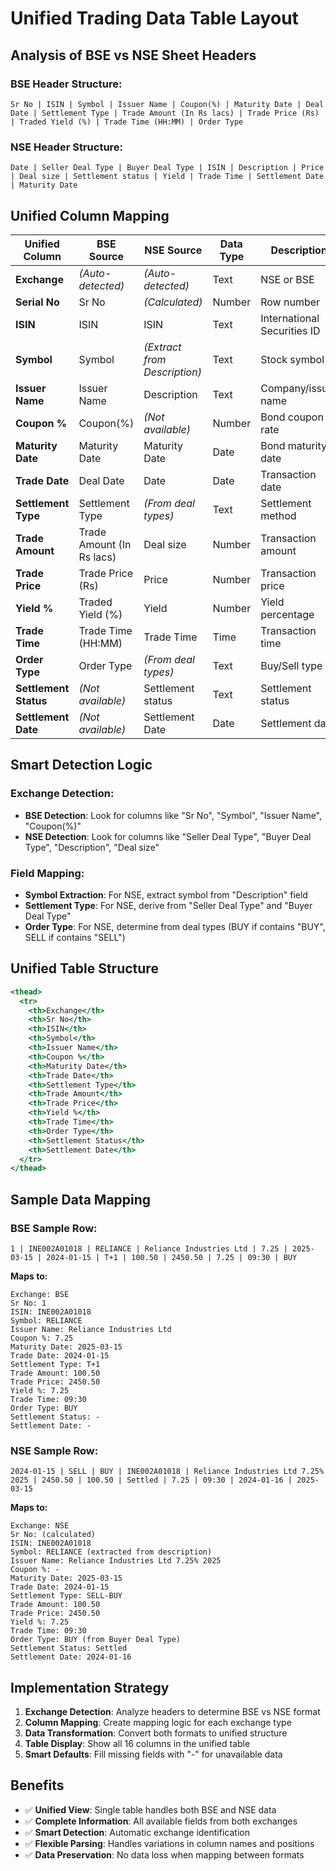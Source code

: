 # Unified Trading Data Table Layout

## Analysis of BSE vs NSE Sheet Headers

### BSE Header Structure:
```
Sr No | ISIN | Symbol | Issuer Name | Coupon(%) | Maturity Date | Deal Date | Settlement Type | Trade Amount (In Rs lacs) | Trade Price (Rs) | Traded Yield (%) | Trade Time (HH:MM) | Order Type
```

### NSE Header Structure:
```
Date | Seller Deal Type | Buyer Deal Type | ISIN | Description | Price | Deal size | Settlement status | Yield | Trade Time | Settlement Date | Maturity Date
```

## Unified Column Mapping

| Unified Column | BSE Source | NSE Source | Data Type | Description |
|----------------|------------|------------|-----------|-------------|
| **Exchange** | *(Auto-detected)* | *(Auto-detected)* | Text | NSE or BSE |
| **Serial No** | Sr No | *(Calculated)* | Number | Row number |
| **ISIN** | ISIN | ISIN | Text | International Securities ID |
| **Symbol** | Symbol | *(Extract from Description)* | Text | Stock symbol |
| **Issuer Name** | Issuer Name | Description | Text | Company/issuer name |
| **Coupon %** | Coupon(%) | *(Not available)* | Number | Bond coupon rate |
| **Maturity Date** | Maturity Date | Maturity Date | Date | Bond maturity date |
| **Trade Date** | Deal Date | Date | Date | Transaction date |
| **Settlement Type** | Settlement Type | *(From deal types)* | Text | Settlement method |
| **Trade Amount** | Trade Amount (In Rs lacs) | Deal size | Number | Transaction amount |
| **Trade Price** | Trade Price (Rs) | Price | Number | Transaction price |
| **Yield %** | Traded Yield (%) | Yield | Number | Yield percentage |
| **Trade Time** | Trade Time (HH:MM) | Trade Time | Time | Transaction time |
| **Order Type** | Order Type | *(From deal types)* | Text | Buy/Sell type |
| **Settlement Status** | *(Not available)* | Settlement status | Text | Settlement status |
| **Settlement Date** | *(Not available)* | Settlement Date | Date | Settlement date |

## Smart Detection Logic

### Exchange Detection:
- **BSE Detection**: Look for columns like "Sr No", "Symbol", "Issuer Name", "Coupon(%)"
- **NSE Detection**: Look for columns like "Seller Deal Type", "Buyer Deal Type", "Description", "Deal size"

### Field Mapping:
- **Symbol Extraction**: For NSE, extract symbol from "Description" field
- **Settlement Type**: For NSE, derive from "Seller Deal Type" and "Buyer Deal Type"
- **Order Type**: For NSE, determine from deal types (BUY if contains "BUY", SELL if contains "SELL")

## Unified Table Structure

```jsx
<thead>
  <tr>
    <th>Exchange</th>
    <th>Sr No</th>
    <th>ISIN</th>
    <th>Symbol</th>
    <th>Issuer Name</th>
    <th>Coupon %</th>
    <th>Maturity Date</th>
    <th>Trade Date</th>
    <th>Settlement Type</th>
    <th>Trade Amount</th>
    <th>Trade Price</th>
    <th>Yield %</th>
    <th>Trade Time</th>
    <th>Order Type</th>
    <th>Settlement Status</th>
    <th>Settlement Date</th>
  </tr>
</thead>
```

## Sample Data Mapping

### BSE Sample Row:
```
1 | INE002A01018 | RELIANCE | Reliance Industries Ltd | 7.25 | 2025-03-15 | 2024-01-15 | T+1 | 100.50 | 2450.50 | 7.25 | 09:30 | BUY
```

**Maps to:**
```
Exchange: BSE
Sr No: 1
ISIN: INE002A01018
Symbol: RELIANCE
Issuer Name: Reliance Industries Ltd
Coupon %: 7.25
Maturity Date: 2025-03-15
Trade Date: 2024-01-15
Settlement Type: T+1
Trade Amount: 100.50
Trade Price: 2450.50
Yield %: 7.25
Trade Time: 09:30
Order Type: BUY
Settlement Status: -
Settlement Date: -
```

### NSE Sample Row:
```
2024-01-15 | SELL | BUY | INE002A01018 | Reliance Industries Ltd 7.25% 2025 | 2450.50 | 100.50 | Settled | 7.25 | 09:30 | 2024-01-16 | 2025-03-15
```

**Maps to:**
```
Exchange: NSE
Sr No: (calculated)
ISIN: INE002A01018
Symbol: RELIANCE (extracted from description)
Issuer Name: Reliance Industries Ltd 7.25% 2025
Coupon %: -
Maturity Date: 2025-03-15
Trade Date: 2024-01-15
Settlement Type: SELL-BUY
Trade Amount: 100.50
Trade Price: 2450.50
Yield %: 7.25
Trade Time: 09:30
Order Type: BUY (from Buyer Deal Type)
Settlement Status: Settled
Settlement Date: 2024-01-16
```

## Implementation Strategy

1. **Exchange Detection**: Analyze headers to determine BSE vs NSE format
2. **Column Mapping**: Create mapping logic for each exchange type
3. **Data Transformation**: Convert both formats to unified structure
4. **Table Display**: Show all 16 columns in the unified table
5. **Smart Defaults**: Fill missing fields with "-" for unavailable data

## Benefits

- ✅ **Unified View**: Single table handles both BSE and NSE data
- ✅ **Complete Information**: All available fields from both exchanges
- ✅ **Smart Detection**: Automatic exchange identification
- ✅ **Flexible Parsing**: Handles variations in column names and positions
- ✅ **Data Preservation**: No data loss when mapping between formats
